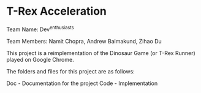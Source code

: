 # T-Rex Acceleration

Team Name: Dev<sup>enthusiasts</sup>

Team Members: Namit Chopra, Andrew Balmakund, Zihao Du


This project is a reimplementation of the Dinosaur Game (or T-Rex Runner) played on Google Chrome.

The folders and files for this project are as follows:

Doc - Documentation for the project
Code - Implementation
